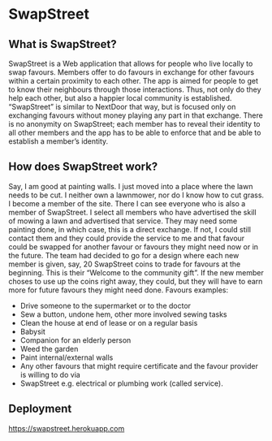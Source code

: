 # SwapStreet

## What is SwapStreet?

SwapStreet is a Web application that allows for people who live locally to swap favours. Members 
offer to do favours in exchange for other favours within a certain proximity to each other.
The app is aimed for people to get to know their neighbours through those interactions. Thus, not 
only do they help each other, but also a happier local community is established.
“SwapStreet” is similar to NextDoor that way, but is focused only on exchanging favours without 
money playing any part in that exchange.
There is no anonymity on SwapStreet; each member has to reveal their identity to all other members
and the app has to be able to enforce that and be able to establish a member’s identity.

## How does SwapStreet work?
Say, I am good at painting walls. I just moved into a place where the lawn needs to be cut. I neither 
own a lawnmower, nor do I know how to cut grass.
I become a member of the site. There I can see everyone who is also a member of SwapStreet.
I select all members who have advertised the skill of mowing a lawn and advertised that service.
They may need some painting done, in which case, this is a direct exchange.
If not, I could still contact them and they could provide the service to me and that favour could be 
swapped for another favour or favours they might need now or in the future.
The team had decided to go for a design where each new member is given, say, 20 SwapStreet coins
to trade for favours at the beginning. This is their “Welcome to the community gift”. 
If the new member choses to use up the coins right away, they could, but they will have to earn 
more for future favours they might need done.
Favours examples:
- Drive someone to the supermarket or to the doctor
- Sew a button, undone hem, other more involved sewing tasks
- Clean the house at end of lease or on a regular basis
- Babysit
- Companion for an elderly person
- Weed the garden
- Paint internal/external walls
- Any other favours that might require certificate and the favour provider is willing to do via 
- SwapStreet e.g. electrical or plumbing work (called service).

## Deployment
https://swapstreet.herokuapp.com
